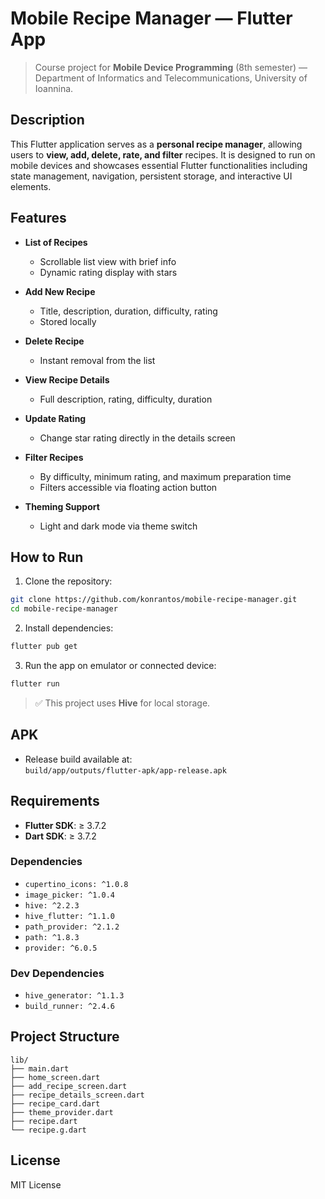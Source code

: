 # Mobile Recipe Manager — Flutter App

> Course project for **Mobile Device Programming** (8th semester) — Department of Informatics and Telecommunications, University of Ioannina.

## Description

This Flutter application serves as a **personal recipe manager**, allowing users to **view, add, delete, rate, and filter** recipes. It is designed to run on mobile devices and showcases essential Flutter functionalities including state management, navigation, persistent storage, and interactive UI elements.

## Features

- **List of Recipes**
  - Scrollable list view with brief info
  - Dynamic rating display with stars

- **Add New Recipe**
  - Title, description, duration, difficulty, rating
  - Stored locally

- **Delete Recipe**
  - Instant removal from the list

- **View Recipe Details**
  - Full description, rating, difficulty, duration

- **Update Rating**
  - Change star rating directly in the details screen

- **Filter Recipes**
  - By difficulty, minimum rating, and maximum preparation time
  - Filters accessible via floating action button

- **Theming Support**
  - Light and dark mode via theme switch

## How to Run

1. Clone the repository:
```bash
git clone https://github.com/konrantos/mobile-recipe-manager.git
cd mobile-recipe-manager
```

2. Install dependencies:
```bash
flutter pub get
```

3. Run the app on emulator or connected device:
```bash
flutter run
```

> ✅ This project uses **Hive** for local storage.

## APK

- Release build available at:  
  `build/app/outputs/flutter-apk/app-release.apk`

## Requirements

- **Flutter SDK**: ≥ 3.7.2  
- **Dart SDK**: ≥ 3.7.2  

### Dependencies
- `cupertino_icons: ^1.0.8`
- `image_picker: ^1.0.4`
- `hive: ^2.2.3`
- `hive_flutter: ^1.1.0`
- `path_provider: ^2.1.2`
- `path: ^1.8.3`
- `provider: ^6.0.5`

### Dev Dependencies
- `hive_generator: ^1.1.3`
- `build_runner: ^2.4.6`

## Project Structure

```
lib/
├── main.dart
├── home_screen.dart
├── add_recipe_screen.dart
├── recipe_details_screen.dart
├── recipe_card.dart
├── theme_provider.dart
├── recipe.dart
└── recipe.g.dart
```

## License

MIT License
